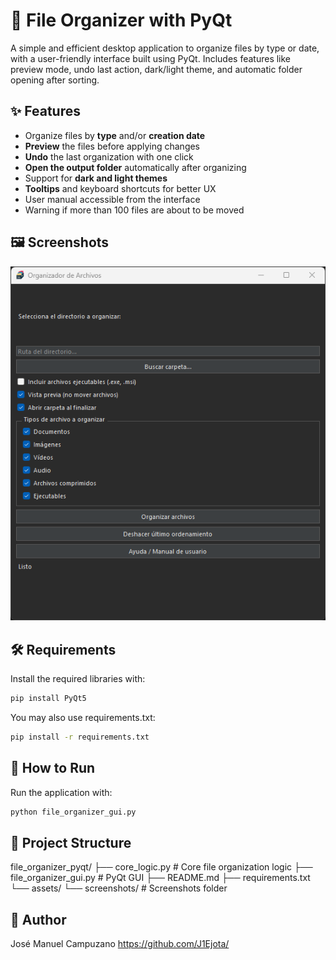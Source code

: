 # 📁 File Organizer with PyQt

A simple and efficient desktop application to organize files by type or date, with a user-friendly interface built using PyQt. Includes features like preview mode, undo last action, dark/light theme, and automatic folder opening after sorting.

## ✨ Features

- Organize files by **type** and/or **creation date**
- **Preview** the files before applying changes
- **Undo** the last organization with one click
- **Open the output folder** automatically after organizing
- Support for **dark and light themes**
- **Tooltips** and keyboard shortcuts for better UX
- User manual accessible from the interface
- Warning if more than 100 files are about to be moved

## 🖼️ Screenshots

![Preview Window](assets/screenshots/preview_window.png)

## 🛠️ Requirements

Install the required libraries with:

```bash
pip install PyQt5
```

You may also use requirements.txt:

```bash
pip install -r requirements.txt
```

## 🚀 How to Run

Run the application with:

```bash
python file_organizer_gui.py
```

## 📂 Project Structure

file_organizer_pyqt/
├── core_logic.py # Core file organization logic
├── file_organizer_gui.py # PyQt GUI
├── README.md
├── requirements.txt
└── assets/
└── screenshots/ # Screenshots folder

## 👤 Author

José Manuel Campuzano https://github.com/J1Ejota/
